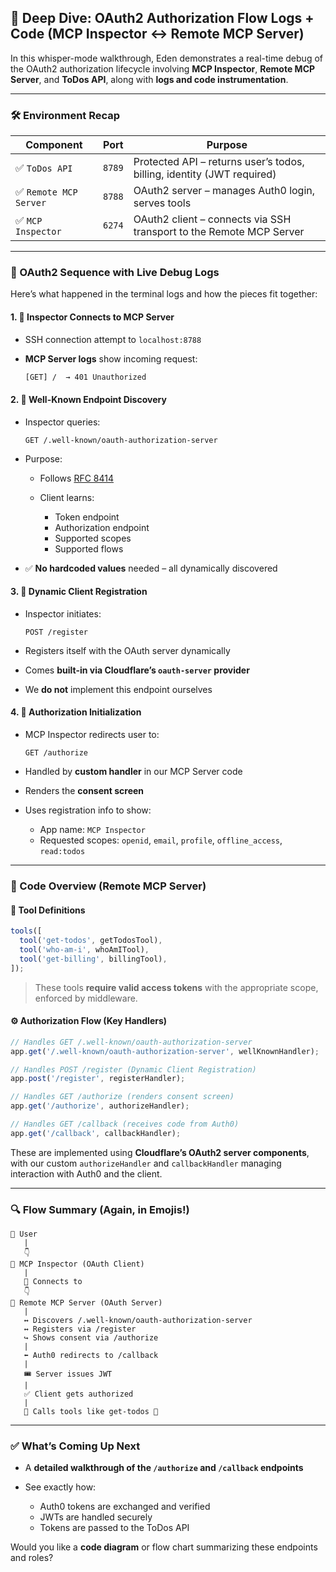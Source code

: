 ## 🔐 Deep Dive: OAuth2 Authorization Flow Logs + Code (MCP Inspector ↔ Remote MCP Server)

In this whisper-mode walkthrough, Eden demonstrates a real-time debug of the OAuth2 authorization lifecycle involving **MCP Inspector**, **Remote MCP Server**, and **ToDos API**, along with **logs and code instrumentation**.

---

### 🛠️ Environment Recap

| Component              | Port   | Purpose                                                                |
| ---------------------- | ------ | ---------------------------------------------------------------------- |
| ✅ `ToDos API`         | `8789` | Protected API – returns user’s todos, billing, identity (JWT required) |
| ✅ `Remote MCP Server` | `8788` | OAuth2 server – manages Auth0 login, serves tools                      |
| ✅ `MCP Inspector`     | `6274` | OAuth2 client – connects via SSH transport to the Remote MCP Server    |

---

### 🧪 OAuth2 Sequence with Live Debug Logs

Here’s what happened in the terminal logs and how the pieces fit together:

#### 1. 🔗 **Inspector Connects to MCP Server**

- SSH connection attempt to `localhost:8788`
- **MCP Server logs** show incoming request:

  ```bash
  [GET] /  → 401 Unauthorized
  ```

#### 2. 📡 **Well-Known Endpoint Discovery**

- Inspector queries:

  ```
  GET /.well-known/oauth-authorization-server
  ```

- Purpose:

  - Follows [RFC 8414](https://datatracker.ietf.org/doc/html/rfc8414)
  - Client learns:

    - Token endpoint
    - Authorization endpoint
    - Supported scopes
    - Supported flows

- ✅ **No hardcoded values** needed – all dynamically discovered

#### 3. 🧾 **Dynamic Client Registration**

- Inspector initiates:

  ```
  POST /register
  ```

- Registers itself with the OAuth server dynamically
- Comes **built-in via Cloudflare’s `oauth-server` provider**
- We **do not** implement this endpoint ourselves

#### 4. 🚪 **Authorization Initialization**

- MCP Inspector redirects user to:

  ```
  GET /authorize
  ```

- Handled by **custom handler** in our MCP Server code
- Renders the **consent screen**
- Uses registration info to show:

  - App name: `MCP Inspector`
  - Requested scopes: `openid`, `email`, `profile`, `offline_access`, `read:todos`

---

### 📜 Code Overview (Remote MCP Server)

#### 🔧 Tool Definitions

```ts
tools([
  tool('get-todos', getTodosTool),
  tool('who-am-i', whoAmITool),
  tool('get-billing', billingTool),
]);
```

> These tools **require valid access tokens** with the appropriate scope, enforced by middleware.

#### ⚙️ Authorization Flow (Key Handlers)

```ts
// Handles GET /.well-known/oauth-authorization-server
app.get('/.well-known/oauth-authorization-server', wellKnownHandler);

// Handles POST /register (Dynamic Client Registration)
app.post('/register', registerHandler);

// Handles GET /authorize (renders consent screen)
app.get('/authorize', authorizeHandler);

// Handles GET /callback (receives code from Auth0)
app.get('/callback', callbackHandler);
```

These are implemented using **Cloudflare’s OAuth2 server components**, with our custom `authorizeHandler` and `callbackHandler` managing interaction with Auth0 and the client.

---

### 🔍 Flow Summary (Again, in Emojis!)

```
🧑 User
   |
   👇
🧰 MCP Inspector (OAuth Client)
   |
   🔐 Connects to
   👇
🔐 Remote MCP Server (OAuth Server)
   |
   ↔️ Discovers /.well-known/oauth-authorization-server
   ↔️ Registers via /register
   ↪️ Shows consent via /authorize
   |
   ⬅️ Auth0 redirects to /callback
   |
   🎟️ Server issues JWT
   |
   ✅ Client gets authorized
   |
   🔄 Calls tools like get-todos 📝
```

---

### ✅ What’s Coming Up Next

- A **detailed walkthrough of the `/authorize` and `/callback` endpoints**
- See exactly how:

  - Auth0 tokens are exchanged and verified
  - JWTs are handled securely
  - Tokens are passed to the ToDos API

Would you like a **code diagram** or flow chart summarizing these endpoints and roles?
